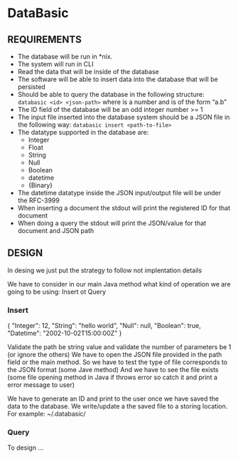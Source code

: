 # DataBasic

## REQUIREMENTS

- The database will be run in *nix. 
- The system will run in CLI
- Read the data that will be inside of the database
- The software will be able to insert data into the database that will be persisted
- Should be able to query the database in the following structure:
	`databasic <id> <json-path>` where <id> is a number and <json-path> is of the form “a.b”
- The ID field of the database will be an odd integer number >= 1
- The input file inserted into the database system should be a JSON file in the following way:
	`databasic insert <path-to-file>` 
- The datatype supported in the database are:
	- Integer
	- Float
	- String
	- Null
	- Boolean
	- datetime 
	- {Binary}
- The datetime datatype inside the JSON input/output file will be under the RFC-3999
- When inserting a document the stdout will print the registered ID for that document
- When doing a query the stdout will print the JSON/value for that document and JSON path

## DESIGN 
In desing we just put the strategy to follow not implentation details

We have to consider in our main Java method what kind of operation we are going to be using: Insert ot Query

### Insert
{
 "Integer": 12,
 "String": "hello world",
 "Null": null,
 "Boolean": true,
 "Datetime": "2002-10-02T15:00:00Z"
}

Validate the path be string value and validate the number of parameters be 1 (or ignore the others)
We have to open the JSON file provided in the path field or the main method. 
So we have to test the type of file corresponds to the JSON format (some Jave method)
And we have to see the file exists (some file opening method in Java if throws error so catch it and print a error message to 
user)

We have to generate an ID and print to the user once we have saved the data to the database.
We write/update a the saved file to a storing location. For example:
	~/.databasic/

### Query  
To design ...
